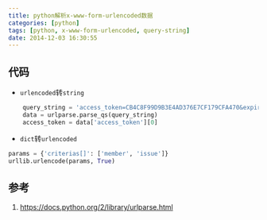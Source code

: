```yaml
---
title: python解析x-www-form-urlencoded数据
categories: [python]
tags: [python, x-www-form-urlencoded, query-string]
date: 2014-12-03 16:30:55
---
```


## 代码

-   `urlencoded`转`string`

```python
    query_string = 'access_token=CB4C8F99D9B3E4AD376E7CF179CFA470&expires_in=7776000&refresh_token=4CCB49CAD66A9506F0621CE8E427F492'
    data = urlparse.parse_qs(query_string)
    access_token = data['access_token'][0]
```

-   `dict`转`urlencoded`

``` python
params = {'criterias[]': ['member', 'issue']}
urllib.urlencode(params, True)
```

## 参考

1.  <https://docs.python.org/2/library/urlparse.html>

